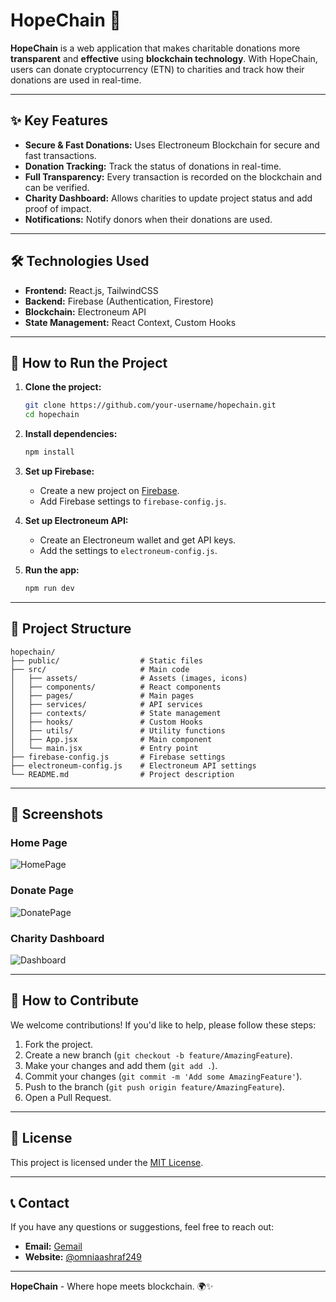 
# HopeChain 🌟

**HopeChain** is a web application that makes charitable donations more **transparent** and **effective** using **blockchain technology**. With HopeChain, users can donate cryptocurrency (ETN) to charities and track how their donations are used in real-time.

---

## ✨ Key Features

- **Secure & Fast Donations:** Uses Electroneum Blockchain for secure and fast transactions.
- **Donation Tracking:** Track the status of donations in real-time.
- **Full Transparency:** Every transaction is recorded on the blockchain and can be verified.
- **Charity Dashboard:** Allows charities to update project status and add proof of impact.
- **Notifications:** Notify donors when their donations are used.

---

## 🛠️ Technologies Used

- **Frontend:** React.js, TailwindCSS
- **Backend:** Firebase (Authentication, Firestore)
- **Blockchain:** Electroneum API
- **State Management:** React Context, Custom Hooks

---

## 🚀 How to Run the Project

1. **Clone the project:**
   ```bash
   git clone https://github.com/your-username/hopechain.git
   cd hopechain
   ```

2. **Install dependencies:**
   ```bash
   npm install
   ```

3. **Set up Firebase:**
   - Create a new project on [Firebase](https://firebase.google.com/).
   - Add Firebase settings to `firebase-config.js`.

4. **Set up Electroneum API:**
   - Create an Electroneum wallet and get API keys.
   - Add the settings to `electroneum-config.js`.

5. **Run the app:**
   ```bash
   npm run dev
   ```

---

## 📂 Project Structure

```
hopechain/
├── public/                  # Static files
├── src/                     # Main code
│   ├── assets/              # Assets (images, icons)
│   ├── components/          # React components
│   ├── pages/               # Main pages
│   ├── services/            # API services
│   ├── contexts/            # State management
│   ├── hooks/               # Custom Hooks
│   ├── utils/               # Utility functions
│   ├── App.jsx              # Main component
│   └── main.jsx             # Entry point
├── firebase-config.js       # Firebase settings
├── electroneum-config.js    # Electroneum API settings
└── README.md                # Project description
```

---

## 📸 Screenshots

### Home Page
![HomePage](src/assets/images/homepage.png)

### Donate Page
![DonatePage](src/assets/images/donatepage.png)

### Charity Dashboard
![Dashboard](src/assets/images/dashboard.png)

---

## 🤝 How to Contribute

We welcome contributions! If you'd like to help, please follow these steps:

1. Fork the project.
2. Create a new branch (`git checkout -b feature/AmazingFeature`).
3. Make your changes and add them (`git add .`).
4. Commit your changes (`git commit -m 'Add some AmazingFeature'`).
5. Push to the branch (`git push origin feature/AmazingFeature`).
6. Open a Pull Request.

---

## 📜 License

This project is licensed under the [MIT License](LICENSE).

---

## 📞 Contact

If you have any questions or suggestions, feel free to reach out:

- **Email:** [Gemail](omniaashraf249@gmail.com)
- **Website:** [@omniaashraf249](https://linktr.ee/omniaashraf249)

---

**HopeChain** - Where hope meets blockchain. 🌍✨

